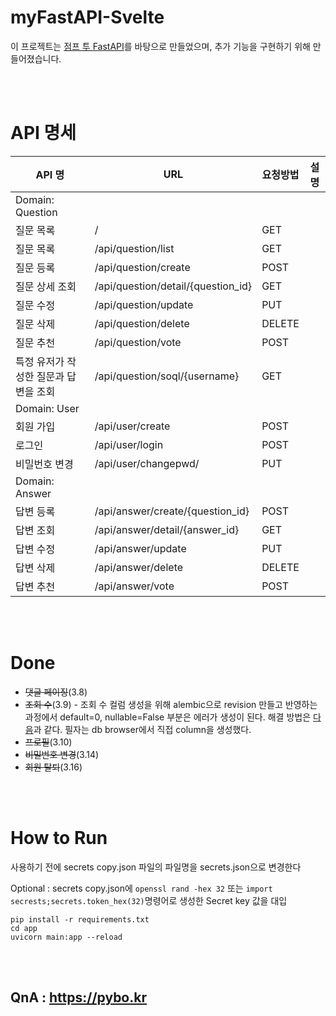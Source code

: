 # myFastAPI-Svelte

이 프로젝트는 [점프 투 FastAPI](https://wikidocs.net/book/8531)를 바탕으로 만들었으며, 추가 기능을 구현하기 위해 만들어졌습니다.

<br/>
<br/>

# API 명세
| API 명| URL| 요청방법| 설명 |
|---|---|---|---|
|Domain: Question|
|질문 목록|/|GET||
|질문 목록|/api/question/list|GET||Paginated 질문 목록 조회
|질문 등록|/api/question/create|POST||
|질문 상세 조회|/api/question/detail/{question_id}|GET||
|질문 수정|/api/question/update|PUT||
|질문 삭제|/api/question/delete|DELETE||
|질문 추천|/api/question/vote|POST||
|특정 유저가 작성한 질문과 답변을 조회|/api/question/soql/{username}|GET||
|Domain: User|
|회원 가입|/api/user/create|POST||
|로그인|/api/user/login|POST||
|비밀번호 변경|/api/user/changepwd/|PUT||
|Domain: Answer|
|답변 등록|/api/answer/create/{question_id}|POST||
|답변 조회|/api/answer/detail/{answer_id}|GET||
|답변 수정|/api/answer/update|PUT||
|답변 삭제|/api/answer/delete|DELETE||
|답변 추천|/api/answer/vote|POST||

<br/>
<br/>

# Done
* ~~댓글 페이징~~(3.8)
* ~~조회 수~~(3.9) - 조회 수 컬럼 생성을 위해 alembic으로 revision 만들고 반영하는 과정에서 default=0, nullable=False 부분은 에러가 생성이 된다. 해결 방법은 [다음](https://medium.com/the-andela-way/alembic-how-to-add-a-non-nullable-field-to-a-populated-table-998554003134)과 같다. 필자는 db browser에서 직접 column을 생성했다.
* ~~프로필~~(3.10)
* ~~비밀번호 변경~~(3.14)
* ~~회원 탈퇴~~(3.16)

<br/>
<br/>

# How to Run
사용하기 전에 secrets copy.json 파일의 파일명을 secrets.json으로 변경한다

Optional : secrets copy.json에 ```openssl rand -hex 32``` 또는 ```import secrests;secrets.token_hex(32)```명령어로 생성한 Secret key 값을 대입
```
pip install -r requirements.txt
cd app
uvicorn main:app --reload
```

<br/>
<br/>

## QnA : https://pybo.kr
